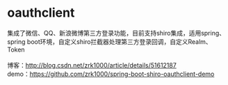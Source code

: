 # oauthclient
集成了微信、QQ、新浪微博第三方登录功能，目前支持shiro集成，适用spring、spring boot环境，自定义shiro拦截器处理第三方登录回调，自定义Realm、Token<br>  
博客：http://blog.csdn.net/zrk1000/article/details/51612187<br>
demo：https://github.com/zrk1000/spring-boot-shiro-oauthclient-demo<br>


